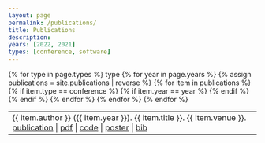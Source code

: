 ```yaml
---
layout: page
permalink: /publications/
title: Publications
description:
years: [2022, 2021]
types: [conference, software]
---
```


<table>
{% for type in page.types %}
  type
  {% for year in page.years %}
  <!-- #### {{ year }} -->
    {% assign publications = site.publications | reverse %}
      {% for item in publications %}
        {% if item.type == conference %}
          {% if item.year == year %}
            <tr class="noBorder">
              <td>{{ item.author }} ({{ item.year }}). {{ item.title }}. {{ item.venue }}. <a href="https://doi.org/{{ item.doi }}">publication</a> | <a href="/assets/pdf/{{ item.pdf }}">pdf</a> | <a href="{{ item.code }}">code</a> | <a href="/assets/pdf/{{ item.poster }}">poster</a> | <a href="/assets/bibtex/{{ item.bib }}">bib</a> </td>
            </tr>
          {% endif %}
        {% endif %}
      {% endfor %}
  {% endfor %}
{% endfor %}
</table>

